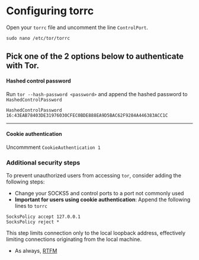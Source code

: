 # Configuring torrc
Open your `torrc` file and uncomment the line `ControlPort`.
```
sudo nano /etc/tor/torrc
```
Pick one of the 2 options below to authenticate with Tor.
---
#### Hashed control password
Run `tor --hash-password <password>` and append the hashed password to `HashedControlPassword`
```
HashedControlPassword 16:43EAB78403DE31976030CFEC0BDE888EA9D5BAC62F9284A446383ACC1C
```
---
#### Cookie authentication
Uncommment `CookieAuthentication 1`
### Additional security steps
To prevent unauthorized users from accessing `tor`, consider adding the following steps:
- Change your SOCKS5 and control ports to a port not commonly used
- **Important for users using cookie authentication**: Append the following lines to `torrc`
```
SocksPolicy accept 127.0.0.1
SocksPolicy reject *
```
This step limits connection only to the local loopback address, effectively limiting connections originating from the local machine.
- As always, [RTFM](https://tor.void.gr/docs/tor-manual.html.en "RTFM")
